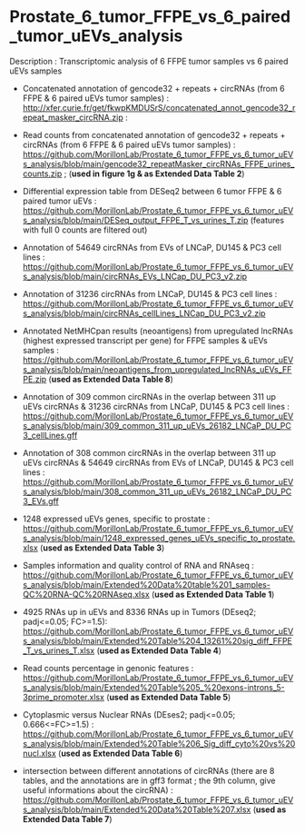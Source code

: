 # Prostate_6_tumor_FFPE_vs_6_paired_tumor_uEVs_analysis
Description : Transcriptomic analysis of 6 FFPE tumor samples vs 6 paired uEVs samples

- Concatenated annotation of gencode32 + repeats + circRNAs (from 6 FFPE & 6 paired uEVs tumor samples) : http://xfer.curie.fr/get/fkwpKMDUSrS/concatenated_annot_gencode32_repeat_masker_circRNA.zip :

- Read counts from concatenated annotation of gencode32 + repeats + circRNAs (from 6 FFPE & 6 paired uEVs tumor samples) : https://github.com/MorillonLab/Prostate_6_tumor_FFPE_vs_6_tumor_uEVs_analysis/blob/main/gencode32_repeatMasker_circRNAs_FFPE_urines_counts.zip ; (**used in figure 1g & as Extended Data Table 2**)

- Differential expression table from DESeq2 between 6 tumor FFPE & 6 paired tumor uEVs : https://github.com/MorillonLab/Prostate_6_tumor_FFPE_vs_6_tumor_uEVs_analysis/blob/main/DESeq_output_FFPE_T_vs_urines_T.zip (features with full 0 counts are filtered out)

- Annotation of 54649 circRNAs from EVs of LNCaP, DU145 & PC3 cell lines : https://github.com/MorillonLab/Prostate_6_tumor_FFPE_vs_6_tumor_uEVs_analysis/blob/main/circRNAs_EVs_LNCap_DU_PC3_v2.zip

- Annotation of 31236 circRNAs from LNCaP, DU145 & PC3 cell lines : https://github.com/MorillonLab/Prostate_6_tumor_FFPE_vs_6_tumor_uEVs_analysis/blob/main/circRNAs_cellLines_LNCap_DU_PC3_v2.zip

- Annotated NetMHCpan results (neoantigens) from upregulated lncRNAs (highest expressed transcript per gene) for FFPE samples & uEVs samples : https://github.com/MorillonLab/Prostate_6_tumor_FFPE_vs_6_tumor_uEVs_analysis/blob/main/neoantigens_from_upregulated_lncRNAs_uEVs_FFPE.zip (**used as Extended Data Table 8**)

- Annotation of 309 common circRNAs in the overlap between 311 up uEVs circRNAs & 31236 circRNAs from LNCaP, DU145 & PC3 cell lines  : https://github.com/MorillonLab/Prostate_6_tumor_FFPE_vs_6_tumor_uEVs_analysis/blob/main/309_common_311_up_uEVs_26182_LNCaP_DU_PC3_cellLines.gff

- Annotation of 308 common circRNAs in the overlap between 311 up uEVs circRNAs & 54649 circRNAs from EVs of LNCaP, DU145 & PC3 cell lines : https://github.com/MorillonLab/Prostate_6_tumor_FFPE_vs_6_tumor_uEVs_analysis/blob/main/308_common_311_up_uEVs_26182_LNCaP_DU_PC3_EVs.gff


- 1248 expressed uEVs genes, specific to prostate : https://github.com/MorillonLab/Prostate_6_tumor_FFPE_vs_6_tumor_uEVs_analysis/blob/main/1248_expressed_genes_uEVs_specific_to_prostate.xlsx (**used as Extended Data Table 3**)

- Samples information and quality control of RNA and RNAseq :
https://github.com/MorillonLab/Prostate_6_tumor_FFPE_vs_6_tumor_uEVs_analysis/blob/main/Extended%20Data%20table%201_samples-QC%20RNA-QC%20RNAseq.xlsx (**used as Extended Data Table 1**)

- 4925 RNAs up in uEVs and 8336 RNAs up in Tumors (DEseq2; padj<=0.05; FC>=1.5): https://github.com/MorillonLab/Prostate_6_tumor_FFPE_vs_6_tumor_uEVs_analysis/blob/main/Extended%20Table%204_13261%20sig_diff_FFPE_T_vs_urines_T.xlsx (**used as Extended Data Table 4**)

- Read counts percentage in genonic features :
https://github.com/MorillonLab/Prostate_6_tumor_FFPE_vs_6_tumor_uEVs_analysis/blob/main/Extended%20Table%205_%20exons-introns_5-3prime_promoter.xlsx (**used as Extended Data Table 5**)

- Cytoplasmic versus Nuclear RNAs (DEses2; padj<=0.05; 0.666<=FC>=1.5) :
https://github.com/MorillonLab/Prostate_6_tumor_FFPE_vs_6_tumor_uEVs_analysis/blob/main/Extended%20Table%206_Sig_diff_cyto%20vs%20nucl.xlsx (**used as Extended Data Table 6**)

- intersection between different annotations of circRNAs (there are 8 tables, and the annotations are in gff3 format ; the 9th column, give useful informations about the circRNA) :
https://github.com/MorillonLab/Prostate_6_tumor_FFPE_vs_6_tumor_uEVs_analysis/blob/main/Extended%20Data%20Table%207.xlsx (**used as Extended Data Table 7**)

